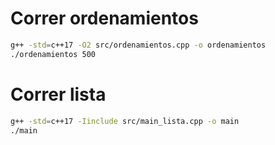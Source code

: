 # Correr ordenamientos
```bash
g++ -std=c++17 -O2 src/ordenamientos.cpp -o ordenamientos
./ordenamientos 500
```
# Correr lista
```bash
g++ -std=c++17 -Iinclude src/main_lista.cpp -o main
./main
```